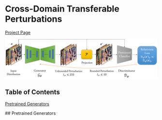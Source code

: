 # Cross-Domain Transferable Perturbations 
[Project Page](https://muzammal-naseer.github.io/Cross-domain-perturbations/)

![Learning Algo](/assets/cross_distribution.png)

## Table of Contents  
[Pretrained Generators](#pretrained_gen)  
 
<a name="pretrained_gen"/>
## Pretrained Generators
